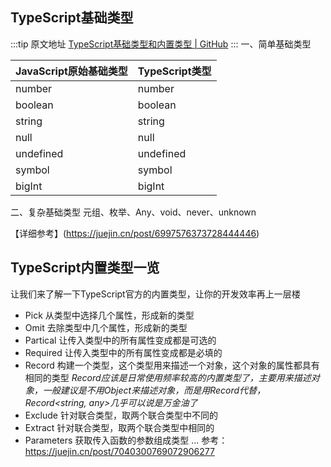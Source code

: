 ## TypeScript基础类型

  :::tip 原文地址
  [TypeScript基础类型和内置类型 | GitHub](https://github.com/jynba/jynba.github.io/issues/13)
  :::
  一、简单基础类型
<html>
<body>
<!--StartFragment-->

JavaScript原始基础类型 | TypeScript类型
-- | --
number | number
boolean | boolean
string | string
null | null
undefined | undefined
symbol | symbol
bigInt | bigInt

<!--EndFragment-->
</body>
</html>

二、复杂基础类型
元组、枚举、Any、void、never、unknown

【详细参考】(https://juejin.cn/post/6997576373728444446)

## TypeScript内置类型一览
让我们来了解一下TypeScript官方的内置类型，让你的开发效率再上一层楼

* Pick
从类型中选择几个属性，形成新的类型
* Omit
去除类型中几个属性，形成新的类型
* Partical
让传入类型中的所有属性变成都是可选的
* Required
让传入类型中的所有属性变成都是必填的
* Record
构建一个类型，这个类型用来描述一个对象，这个对象的属性都具有相同的类型
_Record应该是日常使用频率较高的内置类型了，主要用来描述对象，一般建议是不用Object来描述对象，而是用Record代替，Record<string, any>几乎可以说是万金油了_
* Exclude
针对联合类型，取两个联合类型中不同的
* Extract
针对联合类型，取两个联合类型中相同的
* Parameters
获取传入函数的参数组成类型
...
参考：https://juejin.cn/post/7040300769072906277